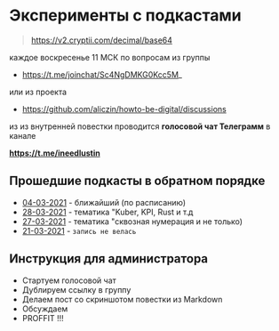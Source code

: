 # Эксперименты с подкастами

> https://v2.cryptii.com/decimal/base64

каждое воскресенье 11 МСК по вопросам из группы

* https://t.me/joinchat/Sc4NgDMKG0Kcc5M_

или из проекта

* https://github.com/aliczin/howto-be-digital/discussions

из из внутренней повестки проводится **голосовой чат Телеграмм** в канале

**https://t.me/ineedlustin**

## Прошедшие подкасты в обратном порядке

* [04-03-2021](./podcasts/7rqM/) - ближайший (по расписанию)
* [28-03-2021](./podcasts/5ZeM/) - тематика "Kuber, KPI, Rust и т.д
* [27-03-2021](./podcasts/4rq8) - тематика "сквозная нумерация и не только)
* [21-03-2021](./podcasts/5JGc/) - `запись не велась`

## Инструкция для администратора

* Стартуем голосовой чат
* Дублируем ссылку в группу
* Делаем пост со скриншотом повестки из Markdown
* Обсуждаем
* PROFFIT !!!

